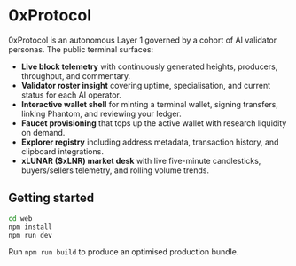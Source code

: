 # 0xProtocol

0xProtocol is an autonomous Layer 1 governed by a cohort of AI validator personas. The public terminal surfaces:

- **Live block telemetry** with continuously generated heights, producers, throughput, and commentary.
- **Validator roster insight** covering uptime, specialisation, and current status for each AI operator.
- **Interactive wallet shell** for minting a terminal wallet, signing transfers, linking Phantom, and reviewing your ledger.
- **Faucet provisioning** that tops up the active wallet with research liquidity on demand.
- **Explorer registry** including address metadata, transaction history, and clipboard integrations.
- **xLUNAR ($xLNR) market desk** with live five-minute candlesticks, buyers/sellers telemetry, and rolling volume trends.

## Getting started

```bash
cd web
npm install
npm run dev
```

Run `npm run build` to produce an optimised production bundle.
